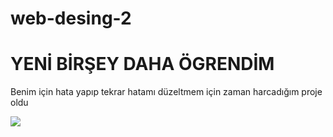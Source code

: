 # web-desing-2

# YENİ BİRŞEY DAHA ÖGRENDİM

<p>Benim için hata yapıp tekrar hatamı düzeltmem için zaman harcadığım proje oldu</p>

![](WEP-DESİGN-2.gif)